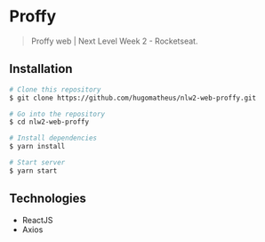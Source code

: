 # Proffy
> Proffy web | Next Level Week 2 - Rocketseat.


## Installation

```bash
# Clone this repository
$ git clone https://github.com/hugomatheus/nlw2-web-proffy.git

# Go into the repository
$ cd nlw2-web-proffy

# Install dependencies
$ yarn install

# Start server
$ yarn start
```

## Technologies

* ReactJS
* Axios

